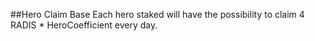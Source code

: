 ##Hero Claim Base
Each hero staked will have the possibility to claim 4 RADIS * HeroCoefficient every day.